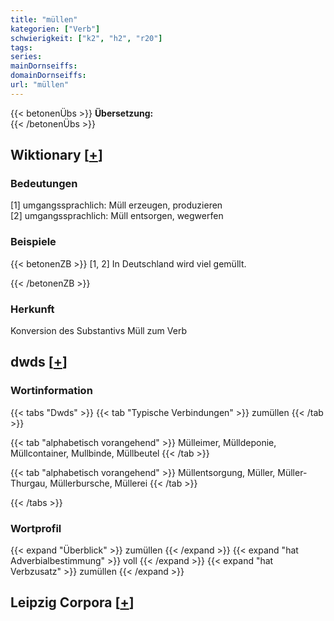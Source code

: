 ```yaml
---
title: "müllen"
kategorien: ["Verb"]
schwierigkeit: ["k2", "h2", "r20"]
tags:
series:
mainDornseiffs:
domainDornseiffs:
url: "müllen"
---
```


{{< betonenÜbs >}}
**Übersetzung:**  
{{< /betonenÜbs >}}

## Wiktionary [[+](https://de.wiktionary.org/wiki/müllen)]

### Bedeutungen
[1] umgangssprachlich: Müll erzeugen, produzieren  
[2] umgangssprachlich: Müll entsorgen, wegwerfen  

### Beispiele
{{< betonenZB >}}
[1, 2] In Deutschland wird viel gemüllt.  

{{< /betonenZB >}}
### Herkunft
Konversion des Substantivs Müll zum Verb  



## dwds [[+](https://www.dwds.de/wb/müllen)]

### Wortinformation
{{< tabs "Dwds" >}}
{{< tab "Typische Verbindungen" >}}
zumüllen
{{< /tab >}}

{{< tab "alphabetisch vorangehend" >}}
Mülleimer, Mülldeponie, Müllcontainer, Mullbinde, Müllbeutel
{{< /tab >}}

{{< tab "alphabetisch vorangehend" >}}
Müllentsorgung, Müller, Müller-Thurgau, Müllerbursche, Müllerei
{{< /tab >}}

{{< /tabs >}}

### Wortprofil
{{< expand "Überblick" >}} zumüllen {{< /expand >}}
{{< expand "hat Adverbialbestimmung" >}} voll {{< /expand >}}
{{< expand "hat Verbzusatz" >}} zumüllen {{< /expand >}}

## Leipzig Corpora [[+](https://corpora.uni-leipzig.de/en/res?word=müllen&corpusId=deu_newscrawl-public_2018)]

